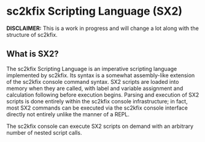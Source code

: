 # sc2kfix Scripting Language (SX2)
**DISCLAIMER:** This is a work in progress and will change a lot along with the structure of sc2kfix.

## What is SX2?
The sc2kfix Scripting Language is an imperative scripting language implemented by sc2kfix. Its syntax is a somewhat assembly-like extension of the sc2kfix console command syntax. SX2 scripts are loaded into memory when they are called, with label and variable assignment and calculation following before execution begins. Parsing and execution of SX2 scripts is done entirely within the sc2kfix console infrastructure; in fact, most SX2 commands can be executed via the sc2kfix console interface directly not entirely unlike the manner of a REPL.

The sc2kfix console can execute SX2 scripts on demand with an arbitrary number of nested script calls.